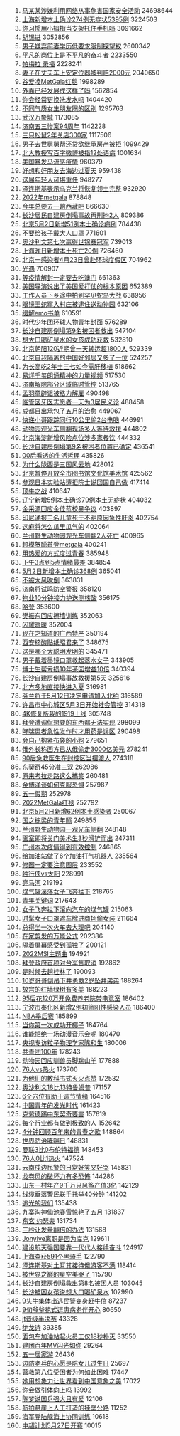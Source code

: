 1. [马某某涉嫌利用网络从事危害国家安全活动](https://s.weibo.com//weibo?q=%23%E9%A9%AC%E6%9F%90%E6%9F%90%E6%B6%89%E5%AB%8C%E5%88%A9%E7%94%A8%E7%BD%91%E7%BB%9C%E4%BB%8E%E4%BA%8B%E5%8D%B1%E5%AE%B3%E5%9B%BD%E5%AE%B6%E5%AE%89%E5%85%A8%E6%B4%BB%E5%8A%A8%23&Refer=top) 24698644
2. [上海新增本土确诊274例无症状5395例](https://s.weibo.com//weibo?q=%23%E4%B8%8A%E6%B5%B7%E6%96%B0%E5%A2%9E%E6%9C%AC%E5%9C%9F%E7%A1%AE%E8%AF%8A274%E4%BE%8B%E6%97%A0%E7%97%87%E7%8A%B65395%E4%BE%8B%23&Refer=top) 3224503
3. [你习惯用小拇指当支架托住手机吗](https://s.weibo.com//weibo?q=%23%E4%BD%A0%E4%B9%A0%E6%83%AF%E7%94%A8%E5%B0%8F%E6%8B%87%E6%8C%87%E5%BD%93%E6%94%AF%E6%9E%B6%E6%89%98%E4%BD%8F%E6%89%8B%E6%9C%BA%E5%90%97%23&Refer=top) 3091662
4. [胡锡进](https://s.weibo.com//weibo?q=%E8%83%A1%E9%94%A1%E8%BF%9B&Refer=top) 3052856
5. [男子嫌弃前妻学历低要求限制探望权](https://s.weibo.com//weibo?q=%23%E7%94%B7%E5%AD%90%E5%AB%8C%E5%BC%83%E5%89%8D%E5%A6%BB%E5%AD%A6%E5%8E%86%E4%BD%8E%E8%A6%81%E6%B1%82%E9%99%90%E5%88%B6%E6%8E%A2%E6%9C%9B%E6%9D%83%23&Refer=top) 2600342
6. [平凡的岗位上是不平凡的奋斗者](https://s.weibo.com//weibo?q=%23%E5%B9%B3%E5%87%A1%E7%9A%84%E5%B2%97%E4%BD%8D%E4%B8%8A%E6%98%AF%E4%B8%8D%E5%B9%B3%E5%87%A1%E7%9A%84%E5%A5%8B%E6%96%97%E8%80%85%23&Refer=top) 2233550
7. [帕梅拉 录播](https://s.weibo.com//weibo?q=%E5%B8%95%E6%A2%85%E6%8B%89%20%E5%BD%95%E6%92%AD&Refer=top) 2228241
8. [妻子在丈夫车上安定位器被判赔2000元](https://s.weibo.com//weibo?q=%23%E5%A6%BB%E5%AD%90%E5%9C%A8%E4%B8%88%E5%A4%AB%E8%BD%A6%E4%B8%8A%E5%AE%89%E5%AE%9A%E4%BD%8D%E5%99%A8%E8%A2%AB%E5%88%A4%E8%B5%942000%E5%85%83%23&Refer=top) 2040650
9. [谷爱凌MetGala红毯](https://s.weibo.com//weibo?q=%23%E8%B0%B7%E7%88%B1%E5%87%8CMetGala%E7%BA%A2%E6%AF%AF%23&Refer=top) 1998289
10. [外面已经发展成这样了吗](https://s.weibo.com//weibo?q=%23%E5%A4%96%E9%9D%A2%E5%B7%B2%E7%BB%8F%E5%8F%91%E5%B1%95%E6%88%90%E8%BF%99%E6%A0%B7%E4%BA%86%E5%90%97%23&Refer=top) 1562854
11. [你会经常更换洗发水吗](https://s.weibo.com//weibo?q=%23%E4%BD%A0%E4%BC%9A%E7%BB%8F%E5%B8%B8%E6%9B%B4%E6%8D%A2%E6%B4%97%E5%8F%91%E6%B0%B4%E5%90%97%23&Refer=top) 1404420
12. [不同气质女生朋友圈的区别](https://s.weibo.com//weibo?q=%E4%B8%8D%E5%90%8C%E6%B0%94%E8%B4%A8%E5%A5%B3%E7%94%9F%E6%9C%8B%E5%8F%8B%E5%9C%88%E7%9A%84%E5%8C%BA%E5%88%AB&Refer=top) 1295763
13. [武汉万象城](https://s.weibo.com//weibo?q=%E6%AD%A6%E6%B1%89%E4%B8%87%E8%B1%A1%E5%9F%8E&Refer=top) 1173085
14. [济南五三惨案94周年](https://s.weibo.com//weibo?q=%23%E6%B5%8E%E5%8D%97%E4%BA%94%E4%B8%89%E6%83%A8%E6%A1%8894%E5%91%A8%E5%B9%B4%23&Refer=top) 1142228
15. [三只松鼠2年关店300家](https://s.weibo.com//weibo?q=%23%E4%B8%89%E5%8F%AA%E6%9D%BE%E9%BC%A02%E5%B9%B4%E5%85%B3%E5%BA%97300%E5%AE%B6%23&Refer=top) 1117506
16. [男子去世舅舅帮还贷欲继承房产被拒](https://s.weibo.com//weibo?q=%23%E7%94%B7%E5%AD%90%E5%8E%BB%E4%B8%96%E8%88%85%E8%88%85%E5%B8%AE%E8%BF%98%E8%B4%B7%E6%AC%B2%E7%BB%A7%E6%89%BF%E6%88%BF%E4%BA%A7%E8%A2%AB%E6%8B%92%23&Refer=top) 1099429
17. [北大教授写百字微博被指12处语病](https://s.weibo.com//weibo?q=%23%E5%8C%97%E5%A4%A7%E6%95%99%E6%8E%88%E5%86%99%E7%99%BE%E5%AD%97%E5%BE%AE%E5%8D%9A%E8%A2%AB%E6%8C%8712%E5%A4%84%E8%AF%AD%E7%97%85%23&Refer=top) 1001634
18. [美国暴发马流感疫情](https://s.weibo.com//weibo?q=%23%E7%BE%8E%E5%9B%BD%E6%9A%B4%E5%8F%91%E9%A9%AC%E6%B5%81%E6%84%9F%E7%96%AB%E6%83%85%23&Refer=top) 960379
19. [好想和好朋友去海边过夏天](https://s.weibo.com//weibo?q=%23%E5%A5%BD%E6%83%B3%E5%92%8C%E5%A5%BD%E6%9C%8B%E5%8F%8B%E5%8E%BB%E6%B5%B7%E8%BE%B9%E8%BF%87%E5%A4%8F%E5%A4%A9%23&Refer=top) 959438
20. [这届年轻人可堪重任](https://s.weibo.com//weibo?q=%23%E8%BF%99%E5%B1%8A%E5%B9%B4%E8%BD%BB%E4%BA%BA%E5%8F%AF%E5%A0%AA%E9%87%8D%E4%BB%BB%23&Refer=top) 948277
21. [泽连斯基表示乌克兰将恢复领土完整](https://s.weibo.com//weibo?q=%23%E6%B3%BD%E8%BF%9E%E6%96%AF%E5%9F%BA%E8%A1%A8%E7%A4%BA%E4%B9%8C%E5%85%8B%E5%85%B0%E5%B0%86%E6%81%A2%E5%A4%8D%E9%A2%86%E5%9C%9F%E5%AE%8C%E6%95%B4%23&Refer=top) 932920
22. [2022年metgala](https://s.weibo.com//weibo?q=%232022%E5%B9%B4metgala%23&Refer=top) 878848
23. [今年总要去一趟西藏吧](https://s.weibo.com//weibo?q=%23%E4%BB%8A%E5%B9%B4%E6%80%BB%E8%A6%81%E5%8E%BB%E4%B8%80%E8%B6%9F%E8%A5%BF%E8%97%8F%E5%90%A7%23&Refer=top) 866630
24. [长沙居民自建房倒塌事故再刑拘2人](https://s.weibo.com//weibo?q=%23%E9%95%BF%E6%B2%99%E5%B1%85%E6%B0%91%E8%87%AA%E5%BB%BA%E6%88%BF%E5%80%92%E5%A1%8C%E4%BA%8B%E6%95%85%E5%86%8D%E5%88%91%E6%8B%982%E4%BA%BA%23&Refer=top) 809386
25. [北京5月2日新增51例本土确诊病例](https://s.weibo.com//weibo?q=%23%E5%8C%97%E4%BA%AC5%E6%9C%882%E6%97%A5%E6%96%B0%E5%A2%9E51%E4%BE%8B%E6%9C%AC%E5%9C%9F%E7%A1%AE%E8%AF%8A%E7%97%85%E4%BE%8B%23&Refer=top) 784438
26. [不要给孩子戴大人口罩](https://s.weibo.com//weibo?q=%23%E4%B8%8D%E8%A6%81%E7%BB%99%E5%AD%A9%E5%AD%90%E6%88%B4%E5%A4%A7%E4%BA%BA%E5%8F%A3%E7%BD%A9%23&Refer=top) 771601
27. [奥沙利文第七次赢得世锦赛冠军](https://s.weibo.com//weibo?q=%23%E5%A5%A5%E6%B2%99%E5%88%A9%E6%96%87%E7%AC%AC%E4%B8%83%E6%AC%A1%E8%B5%A2%E5%BE%97%E4%B8%96%E9%94%A6%E8%B5%9B%E5%86%A0%E5%86%9B%23&Refer=top) 739013
28. [上海昨日新增本土死亡20例](https://s.weibo.com//weibo?q=%23%E4%B8%8A%E6%B5%B7%E6%98%A8%E6%97%A5%E6%96%B0%E5%A2%9E%E6%9C%AC%E5%9C%9F%E6%AD%BB%E4%BA%A120%E4%BE%8B%23&Refer=top) 726460
29. [北京一感染者4月23日曾赴环球度假区](https://s.weibo.com//weibo?q=%23%E5%8C%97%E4%BA%AC%E4%B8%80%E6%84%9F%E6%9F%93%E8%80%854%E6%9C%8823%E6%97%A5%E6%9B%BE%E8%B5%B4%E7%8E%AF%E7%90%83%E5%BA%A6%E5%81%87%E5%8C%BA%23&Refer=top) 704962
30. [光遇](https://s.weibo.com//weibo?q=%E5%85%89%E9%81%87&Refer=top) 700907
31. [等疫情解封一定要去吃澳门](https://s.weibo.com//weibo?q=%23%E7%AD%89%E7%96%AB%E6%83%85%E8%A7%A3%E5%B0%81%E4%B8%80%E5%AE%9A%E8%A6%81%E5%8E%BB%E5%90%83%E6%BE%B3%E9%97%A8%23&Refer=top) 661363
32. [美国导演说出了美国爱打仗的根本原因](https://s.weibo.com//weibo?q=%23%E7%BE%8E%E5%9B%BD%E5%AF%BC%E6%BC%94%E8%AF%B4%E5%87%BA%E4%BA%86%E7%BE%8E%E5%9B%BD%E7%88%B1%E6%89%93%E4%BB%97%E7%9A%84%E6%A0%B9%E6%9C%AC%E5%8E%9F%E5%9B%A0%23&Refer=top) 652389
33. [工作人员下乡途中拍到罕见蛇鸟大战](https://s.weibo.com//weibo?q=%23%E5%B7%A5%E4%BD%9C%E4%BA%BA%E5%91%98%E4%B8%8B%E4%B9%A1%E9%80%94%E4%B8%AD%E6%8B%8D%E5%88%B0%E7%BD%95%E8%A7%81%E8%9B%87%E9%B8%9F%E5%A4%A7%E6%88%98%23&Refer=top) 638956
34. [眼镜王蛇窜入村庄被逮住送动物园](https://s.weibo.com//weibo?q=%23%E7%9C%BC%E9%95%9C%E7%8E%8B%E8%9B%87%E7%AA%9C%E5%85%A5%E6%9D%91%E5%BA%84%E8%A2%AB%E9%80%AE%E4%BD%8F%E9%80%81%E5%8A%A8%E7%89%A9%E5%9B%AD%23&Refer=top) 632106
35. [缓解emo书单](https://s.weibo.com//weibo?q=%E7%BC%93%E8%A7%A3emo%E4%B9%A6%E5%8D%95&Refer=top) 610591
36. [时代少年团环球人物青年封面](https://s.weibo.com//weibo?q=%23%E6%97%B6%E4%BB%A3%E5%B0%91%E5%B9%B4%E5%9B%A2%E7%8E%AF%E7%90%83%E4%BA%BA%E7%89%A9%E9%9D%92%E5%B9%B4%E5%B0%81%E9%9D%A2%23&Refer=top) 576289
37. [长沙自建房倒塌第9名被困者救出](https://s.weibo.com//weibo?q=%23%E9%95%BF%E6%B2%99%E8%87%AA%E5%BB%BA%E6%88%BF%E5%80%92%E5%A1%8C%E7%AC%AC9%E5%90%8D%E8%A2%AB%E5%9B%B0%E8%80%85%E6%95%91%E5%87%BA%23&Refer=top) 547104
38. [想大口喝矿泉水的女孩成功获救](https://s.weibo.com//weibo?q=%23%E6%83%B3%E5%A4%A7%E5%8F%A3%E5%96%9D%E7%9F%BF%E6%B3%89%E6%B0%B4%E7%9A%84%E5%A5%B3%E5%AD%A9%E6%88%90%E5%8A%9F%E8%8E%B7%E6%95%91%23&Refer=top) 532810
39. [北京朝阳120近期曾一天转运超1800人](https://s.weibo.com//weibo?q=%23%E5%8C%97%E4%BA%AC%E6%9C%9D%E9%98%B3120%E8%BF%91%E6%9C%9F%E6%9B%BE%E4%B8%80%E5%A4%A9%E8%BD%AC%E8%BF%90%E8%B6%851800%E4%BA%BA%23&Refer=top) 529339
40. [北京自我隔离的中国好邻居又多了一位](https://s.weibo.com//weibo?q=%23%E5%8C%97%E4%BA%AC%E8%87%AA%E6%88%91%E9%9A%94%E7%A6%BB%E7%9A%84%E4%B8%AD%E5%9B%BD%E5%A5%BD%E9%82%BB%E5%B1%85%E5%8F%88%E5%A4%9A%E4%BA%86%E4%B8%80%E4%BD%8D%23&Refer=top) 524257
41. [为长高吃2年土三七如今需肝移植](https://s.weibo.com//weibo?q=%23%E4%B8%BA%E9%95%BF%E9%AB%98%E5%90%832%E5%B9%B4%E5%9C%9F%E4%B8%89%E4%B8%83%E5%A6%82%E4%BB%8A%E9%9C%80%E8%82%9D%E7%A7%BB%E6%A4%8D%23&Refer=top) 518662
42. [易烊千玺朗诵精神的力量视频](https://s.weibo.com//weibo?q=%23%E6%98%93%E7%83%8A%E5%8D%83%E7%8E%BA%E6%9C%97%E8%AF%B5%E7%B2%BE%E7%A5%9E%E7%9A%84%E5%8A%9B%E9%87%8F%E8%A7%86%E9%A2%91%23&Refer=top) 517530
43. [济南解除部分区域临时管控](https://s.weibo.com//weibo?q=%23%E6%B5%8E%E5%8D%97%E8%A7%A3%E9%99%A4%E9%83%A8%E5%88%86%E5%8C%BA%E5%9F%9F%E4%B8%B4%E6%97%B6%E7%AE%A1%E6%8E%A7%23&Refer=top) 513765
44. [孟羽童辟谣被格力解雇](https://s.weibo.com//weibo?q=%23%E5%AD%9F%E7%BE%BD%E7%AB%A5%E8%BE%9F%E8%B0%A3%E8%A2%AB%E6%A0%BC%E5%8A%9B%E8%A7%A3%E9%9B%87%23&Refer=top) 490498
45. [临管区牙医志愿者一天为3居民义诊](https://s.weibo.com//weibo?q=%23%E4%B8%B4%E7%AE%A1%E5%8C%BA%E7%89%99%E5%8C%BB%E5%BF%97%E6%84%BF%E8%80%85%E4%B8%80%E5%A4%A9%E4%B8%BA3%E5%B1%85%E6%B0%91%E4%B9%89%E8%AF%8A%23&Refer=top) 488458
46. [成都日出承包了五月的治愈](https://s.weibo.com//weibo?q=%23%E6%88%90%E9%83%BD%E6%97%A5%E5%87%BA%E6%89%BF%E5%8C%85%E4%BA%86%E4%BA%94%E6%9C%88%E7%9A%84%E6%B2%BB%E6%84%88%23&Refer=top) 449067
47. [快递小哥跟踪同行10公里偷2台电脑](https://s.weibo.com//weibo?q=%23%E5%BF%AB%E9%80%92%E5%B0%8F%E5%93%A5%E8%B7%9F%E8%B8%AA%E5%90%8C%E8%A1%8C10%E5%85%AC%E9%87%8C%E5%81%B72%E5%8F%B0%E7%94%B5%E8%84%91%23&Refer=top) 446991
48. [动物园观光车侧翻现场多人等待救援](https://s.weibo.com//weibo?q=%23%E5%8A%A8%E7%89%A9%E5%9B%AD%E8%A7%82%E5%85%89%E8%BD%A6%E4%BE%A7%E7%BF%BB%E7%8E%B0%E5%9C%BA%E5%A4%9A%E4%BA%BA%E7%AD%89%E5%BE%85%E6%95%91%E6%8F%B4%23&Refer=top) 444802
49. [北京海淀新增风险点位涉多家餐饮](https://s.weibo.com//weibo?q=%23%E5%8C%97%E4%BA%AC%E6%B5%B7%E6%B7%80%E6%96%B0%E5%A2%9E%E9%A3%8E%E9%99%A9%E7%82%B9%E4%BD%8D%E6%B6%89%E5%A4%9A%E5%AE%B6%E9%A4%90%E9%A5%AE%23&Refer=top) 444332
50. [长沙自建房倒塌第9名被困者位置已确定](https://s.weibo.com//weibo?q=%23%E9%95%BF%E6%B2%99%E8%87%AA%E5%BB%BA%E6%88%BF%E5%80%92%E5%A1%8C%E7%AC%AC9%E5%90%8D%E8%A2%AB%E5%9B%B0%E8%80%85%E4%BD%8D%E7%BD%AE%E5%B7%B2%E7%A1%AE%E5%AE%9A%23&Refer=top) 436541
51. [00后看透的生活哲理](https://s.weibo.com//weibo?q=%2300%E5%90%8E%E7%9C%8B%E9%80%8F%E7%9A%84%E7%94%9F%E6%B4%BB%E5%93%B2%E7%90%86%23&Refer=top) 435826
52. [为什么陇西是三国风云地](https://s.weibo.com//weibo?q=%23%E4%B8%BA%E4%BB%80%E4%B9%88%E9%99%87%E8%A5%BF%E6%98%AF%E4%B8%89%E5%9B%BD%E9%A3%8E%E4%BA%91%E5%9C%B0%23&Refer=top) 428012
53. [北京暂停开放全市图书馆文化馆美术馆](https://s.weibo.com//weibo?q=%23%E5%8C%97%E4%BA%AC%E6%9A%82%E5%81%9C%E5%BC%80%E6%94%BE%E5%85%A8%E5%B8%82%E5%9B%BE%E4%B9%A6%E9%A6%86%E6%96%87%E5%8C%96%E9%A6%86%E7%BE%8E%E6%9C%AF%E9%A6%86%23&Refer=top) 425562
54. [参观日本实验站遭拒院士说回国自己做](https://s.weibo.com//weibo?q=%23%E5%8F%82%E8%A7%82%E6%97%A5%E6%9C%AC%E5%AE%9E%E9%AA%8C%E7%AB%99%E9%81%AD%E6%8B%92%E9%99%A2%E5%A3%AB%E8%AF%B4%E5%9B%9E%E5%9B%BD%E8%87%AA%E5%B7%B1%E5%81%9A%23&Refer=top) 417414
55. [顶牛之战](https://s.weibo.com//weibo?q=%23%E9%A1%B6%E7%89%9B%E4%B9%8B%E6%88%98%23&Refer=top) 410647
56. [辽宁新增5例本土确诊79例本土无症状](https://s.weibo.com//weibo?q=%23%E8%BE%BD%E5%AE%81%E6%96%B0%E5%A2%9E5%E4%BE%8B%E6%9C%AC%E5%9C%9F%E7%A1%AE%E8%AF%8A79%E4%BE%8B%E6%9C%AC%E5%9C%9F%E6%97%A0%E7%97%87%E7%8A%B6%23&Refer=top) 404032
57. [金采源回应金佳蓝校暴争议](https://s.weibo.com//weibo?q=%23%E9%87%91%E9%87%87%E6%BA%90%E5%9B%9E%E5%BA%94%E9%87%91%E4%BD%B3%E8%93%9D%E6%A0%A1%E6%9A%B4%E4%BA%89%E8%AE%AE%23&Refer=top) 403897
58. [印尼通报三名儿童死于不明原因急性肝炎](https://s.weibo.com//weibo?q=%23%E5%8D%B0%E5%B0%BC%E9%80%9A%E6%8A%A5%E4%B8%89%E5%90%8D%E5%84%BF%E7%AB%A5%E6%AD%BB%E4%BA%8E%E4%B8%8D%E6%98%8E%E5%8E%9F%E5%9B%A0%E6%80%A5%E6%80%A7%E8%82%9D%E7%82%8E%23&Refer=top) 402754
59. [这麻将怎么瓜里瓜气的](https://s.weibo.com//weibo?q=%23%E8%BF%99%E9%BA%BB%E5%B0%86%E6%80%8E%E4%B9%88%E7%93%9C%E9%87%8C%E7%93%9C%E6%B0%94%E7%9A%84%23&Refer=top) 402064
60. [兰州野生动物园观光车侧翻2人死亡](https://s.weibo.com//weibo?q=%23%E5%85%B0%E5%B7%9E%E9%87%8E%E7%94%9F%E5%8A%A8%E7%89%A9%E5%9B%AD%E8%A7%82%E5%85%89%E8%BD%A6%E4%BE%A7%E7%BF%BB2%E4%BA%BA%E6%AD%BB%E4%BA%A1%23&Refer=top) 400965
61. [超模贺聪首登metgala](https://s.weibo.com//weibo?q=%23%E8%B6%85%E6%A8%A1%E8%B4%BA%E8%81%AA%E9%A6%96%E7%99%BBmetgala%23&Refer=top) 400241
62. [用热爱的方式度过青春](https://s.weibo.com//weibo?q=%23%E7%94%A8%E7%83%AD%E7%88%B1%E7%9A%84%E6%96%B9%E5%BC%8F%E5%BA%A6%E8%BF%87%E9%9D%92%E6%98%A5%23&Refer=top) 385948
63. [下午3点到5点情绪最差](https://s.weibo.com//weibo?q=%23%E4%B8%8B%E5%8D%883%E7%82%B9%E5%88%B05%E7%82%B9%E6%83%85%E7%BB%AA%E6%9C%80%E5%B7%AE%23&Refer=top) 384854
64. [5月2日新增本土确诊368例](https://s.weibo.com//weibo?q=%235%E6%9C%882%E6%97%A5%E6%96%B0%E5%A2%9E%E6%9C%AC%E5%9C%9F%E7%A1%AE%E8%AF%8A368%E4%BE%8B%23&Refer=top) 365041
65. [不被大风吹倒](https://s.weibo.com//weibo?q=%E4%B8%8D%E8%A2%AB%E5%A4%A7%E9%A3%8E%E5%90%B9%E5%80%92&Refer=top) 363831
66. [济南将试鸣防空警报](https://s.weibo.com//weibo?q=%23%E6%B5%8E%E5%8D%97%E5%B0%86%E8%AF%95%E9%B8%A3%E9%98%B2%E7%A9%BA%E8%AD%A6%E6%8A%A5%23&Refer=top) 358120
67. [物业10分钟接力护送测核酸](https://s.weibo.com//weibo?q=%23%E7%89%A9%E4%B8%9A10%E5%88%86%E9%92%9F%E6%8E%A5%E5%8A%9B%E6%8A%A4%E9%80%81%E6%B5%8B%E6%A0%B8%E9%85%B8%23&Refer=top) 356175
68. [哈登](https://s.weibo.com//weibo?q=%E5%93%88%E7%99%BB&Refer=top) 353600
69. [樊振东回应擦墙训练](https://s.weibo.com//weibo?q=%23%E6%A8%8A%E6%8C%AF%E4%B8%9C%E5%9B%9E%E5%BA%94%E6%93%A6%E5%A2%99%E8%AE%AD%E7%BB%83%23&Refer=top) 352063
70. [闪耀暖暖](https://s.weibo.com//weibo?q=%E9%97%AA%E8%80%80%E6%9A%96%E6%9A%96&Refer=top) 352004
71. [现在才知道的广西特产](https://s.weibo.com//weibo?q=%23%E7%8E%B0%E5%9C%A8%E6%89%8D%E7%9F%A5%E9%81%93%E7%9A%84%E5%B9%BF%E8%A5%BF%E7%89%B9%E4%BA%A7%23&Refer=top) 350194
72. [西安核酸贴纸昭君来了](https://s.weibo.com//weibo?q=%23%E8%A5%BF%E5%AE%89%E6%A0%B8%E9%85%B8%E8%B4%B4%E7%BA%B8%E6%98%AD%E5%90%9B%E6%9D%A5%E4%BA%86%23&Refer=top) 348675
73. [这是哪个大聪明发明的](https://s.weibo.com//weibo?q=%23%E8%BF%99%E6%98%AF%E5%93%AA%E4%B8%AA%E5%A4%A7%E8%81%AA%E6%98%8E%E5%8F%91%E6%98%8E%E7%9A%84%23&Refer=top) 345471
74. [男子戴着墨镜口罩救起落水女子](https://s.weibo.com//weibo?q=%23%E7%94%B7%E5%AD%90%E6%88%B4%E7%9D%80%E5%A2%A8%E9%95%9C%E5%8F%A3%E7%BD%A9%E6%95%91%E8%B5%B7%E8%90%BD%E6%B0%B4%E5%A5%B3%E5%AD%90%23&Refer=top) 343905
75. [博士生帮亏损10年茶园增益10倍](https://s.weibo.com//weibo?q=%23%E5%8D%9A%E5%A3%AB%E7%94%9F%E5%B8%AE%E4%BA%8F%E6%8D%9F10%E5%B9%B4%E8%8C%B6%E5%9B%AD%E5%A2%9E%E7%9B%8A10%E5%80%8D%23&Refer=top) 340394
76. [长沙自建房倒塌事故救援第5天](https://s.weibo.com//weibo?q=%23%E9%95%BF%E6%B2%99%E8%87%AA%E5%BB%BA%E6%88%BF%E5%80%92%E5%A1%8C%E4%BA%8B%E6%95%85%E6%95%91%E6%8F%B4%E7%AC%AC5%E5%A4%A9%23&Refer=top) 325616
77. [北方多地直接快进入夏](https://s.weibo.com//weibo?q=%23%E5%8C%97%E6%96%B9%E5%A4%9A%E5%9C%B0%E7%9B%B4%E6%8E%A5%E5%BF%AB%E8%BF%9B%E5%85%A5%E5%A4%8F%23&Refer=top) 316981
78. [芬兰将于5月12日决定申请加入北约](https://s.weibo.com//weibo?q=%23%E8%8A%AC%E5%85%B0%E5%B0%86%E4%BA%8E5%E6%9C%8812%E6%97%A5%E5%86%B3%E5%AE%9A%E7%94%B3%E8%AF%B7%E5%8A%A0%E5%85%A5%E5%8C%97%E7%BA%A6%23&Refer=top) 316589
79. [许昌市中心城区5月3日开始社会管控](https://s.weibo.com//weibo?q=%23%E8%AE%B8%E6%98%8C%E5%B8%82%E4%B8%AD%E5%BF%83%E5%9F%8E%E5%8C%BA5%E6%9C%883%E6%97%A5%E5%BC%80%E5%A7%8B%E7%A4%BE%E4%BC%9A%E7%AE%A1%E6%8E%A7%23&Refer=top) 314318
80. [4K修复版我的1919上线](https://s.weibo.com//weibo?q=%234K%E4%BF%AE%E5%A4%8D%E7%89%88%E6%88%91%E7%9A%841919%E4%B8%8A%E7%BA%BF%23&Refer=top) 305748
81. [拜登遭调侃想要的东西都无法实现](https://s.weibo.com//weibo?q=%23%E6%8B%9C%E7%99%BB%E9%81%AD%E8%B0%83%E4%BE%83%E6%83%B3%E8%A6%81%E7%9A%84%E4%B8%9C%E8%A5%BF%E9%83%BD%E6%97%A0%E6%B3%95%E5%AE%9E%E7%8E%B0%23&Refer=top) 298099
82. [哮喘患者急性发作时才用药是误区](https://s.weibo.com//weibo?q=%23%E5%93%AE%E5%96%98%E6%82%A3%E8%80%85%E6%80%A5%E6%80%A7%E5%8F%91%E4%BD%9C%E6%97%B6%E6%89%8D%E7%94%A8%E8%8D%AF%E6%98%AF%E8%AF%AF%E5%8C%BA%23&Refer=top) 290498
83. [会自己抱紧布袋的小狗](https://s.weibo.com//weibo?q=%23%E4%BC%9A%E8%87%AA%E5%B7%B1%E6%8A%B1%E7%B4%A7%E5%B8%83%E8%A2%8B%E7%9A%84%E5%B0%8F%E7%8B%97%23&Refer=top) 279651
84. [俄外长称西方已从俄偷走3000亿美元](https://s.weibo.com//weibo?q=%23%E4%BF%84%E5%A4%96%E9%95%BF%E7%A7%B0%E8%A5%BF%E6%96%B9%E5%B7%B2%E4%BB%8E%E4%BF%84%E5%81%B7%E8%B5%B03000%E4%BA%BF%E7%BE%8E%E5%85%83%23&Refer=top) 278241
85. [90后急救医生在封控区当摆渡人](https://s.weibo.com//weibo?q=%2390%E5%90%8E%E6%80%A5%E6%95%91%E5%8C%BB%E7%94%9F%E5%9C%A8%E5%B0%81%E6%8E%A7%E5%8C%BA%E5%BD%93%E6%91%86%E6%B8%A1%E4%BA%BA%23&Refer=top) 274318
86. [东契奇45分准三双](https://s.weibo.com//weibo?q=%23%E4%B8%9C%E5%A5%91%E5%A5%8745%E5%88%86%E5%87%86%E4%B8%89%E5%8F%8C%23&Refer=top) 262986
87. [原来考拉走路这么搞笑](https://s.weibo.com//weibo?q=%23%E5%8E%9F%E6%9D%A5%E8%80%83%E6%8B%89%E8%B5%B0%E8%B7%AF%E8%BF%99%E4%B9%88%E6%90%9E%E7%AC%91%23&Refer=top) 260481
88. [金博洋谈如何克服恐惧](https://s.weibo.com//weibo?q=%23%E9%87%91%E5%8D%9A%E6%B4%8B%E8%B0%88%E5%A6%82%E4%BD%95%E5%85%8B%E6%9C%8D%E6%81%90%E6%83%A7%23&Refer=top) 257987
89. [五一假期](https://s.weibo.com//weibo?q=%23%E4%BA%94%E4%B8%80%E5%81%87%E6%9C%9F%23&Refer=top) 252978
90. [2022MetGala红毯](https://s.weibo.com//weibo?q=%232022MetGala%E7%BA%A2%E6%AF%AF%23&Refer=top) 252792
91. [北京5月2日新增62例本土感染者](https://s.weibo.com//weibo?q=%23%E5%8C%97%E4%BA%AC5%E6%9C%882%E6%97%A5%E6%96%B0%E5%A2%9E62%E4%BE%8B%E6%9C%AC%E5%9C%9F%E6%84%9F%E6%9F%93%E8%80%85%23&Refer=top) 250067
92. [国之栋梁的青年照](https://s.weibo.com//weibo?q=%23%E5%9B%BD%E4%B9%8B%E6%A0%8B%E6%A2%81%E7%9A%84%E9%9D%92%E5%B9%B4%E7%85%A7%23&Refer=top) 249855
93. [兰州野生动物园一观光车侧翻](https://s.weibo.com//weibo?q=%23%E5%85%B0%E5%B7%9E%E9%87%8E%E7%94%9F%E5%8A%A8%E7%89%A9%E5%9B%AD%E4%B8%80%E8%A7%82%E5%85%89%E8%BD%A6%E4%BE%A7%E7%BF%BB%23&Refer=top) 248148
94. [画室即将关门美术生3秒滑铲而出](https://s.weibo.com//weibo?q=%23%E7%94%BB%E5%AE%A4%E5%8D%B3%E5%B0%86%E5%85%B3%E9%97%A8%E7%BE%8E%E6%9C%AF%E7%94%9F3%E7%A7%92%E6%BB%91%E9%93%B2%E8%80%8C%E5%87%BA%23&Refer=top) 247311
95. [广州本次疫情得到有效控制](https://s.weibo.com//weibo?q=%23%E5%B9%BF%E5%B7%9E%E6%9C%AC%E6%AC%A1%E7%96%AB%E6%83%85%E5%BE%97%E5%88%B0%E6%9C%89%E6%95%88%E6%8E%A7%E5%88%B6%23&Refer=top) 246865
96. [给加油站做了6个加油打气机器人](https://s.weibo.com//weibo?q=%E7%BB%99%E5%8A%A0%E6%B2%B9%E7%AB%99%E5%81%9A%E4%BA%866%E4%B8%AA%E5%8A%A0%E6%B2%B9%E6%89%93%E6%B0%94%E6%9C%BA%E5%99%A8%E4%BA%BA&Refer=top) 235564
97. [修图一定要注意图层](https://s.weibo.com//weibo?q=%23%E4%BF%AE%E5%9B%BE%E4%B8%80%E5%AE%9A%E8%A6%81%E6%B3%A8%E6%84%8F%E5%9B%BE%E5%B1%82%23&Refer=top) 233552
98. [独行侠vs太阳](https://s.weibo.com//weibo?q=%23%E7%8B%AC%E8%A1%8C%E4%BE%A0vs%E5%A4%AA%E9%98%B3%23&Refer=top) 228991
99. [亮马河](https://s.weibo.com//weibo?q=%E4%BA%AE%E9%A9%AC%E6%B2%B3&Refer=top) 219192
100. [煤气罐滚落女子飞奔拦下](https://s.weibo.com//weibo?q=%23%E7%85%A4%E6%B0%94%E7%BD%90%E6%BB%9A%E8%90%BD%E5%A5%B3%E5%AD%90%E9%A3%9E%E5%A5%94%E6%8B%A6%E4%B8%8B%23&Refer=top) 218765
101. [青年关键词](https://s.weibo.com//weibo?q=%23%E9%9D%92%E5%B9%B4%E5%85%B3%E9%94%AE%E8%AF%8D%23&Refer=top) 217643
102. [女子飞奔拦下滚向汽车的煤气罐](https://s.weibo.com//weibo?q=%23%E5%A5%B3%E5%AD%90%E9%A3%9E%E5%A5%94%E6%8B%A6%E4%B8%8B%E6%BB%9A%E5%90%91%E6%B1%BD%E8%BD%A6%E7%9A%84%E7%85%A4%E6%B0%94%E7%BD%90%23&Refer=top) 215063
103. [时髦女子口罩遮车牌进商场偷女装](https://s.weibo.com//weibo?q=%23%E6%97%B6%E9%AB%A6%E5%A5%B3%E5%AD%90%E5%8F%A3%E7%BD%A9%E9%81%AE%E8%BD%A6%E7%89%8C%E8%BF%9B%E5%95%86%E5%9C%BA%E5%81%B7%E5%A5%B3%E8%A3%85%23&Refer=top) 211664
104. [总得坐一次火车去大理吧](https://s.weibo.com//weibo?q=%23%E6%80%BB%E5%BE%97%E5%9D%90%E4%B8%80%E6%AC%A1%E7%81%AB%E8%BD%A6%E5%8E%BB%E5%A4%A7%E7%90%86%E5%90%A7%23&Refer=top) 204140
105. [在家剪发的万能公式](https://s.weibo.com//weibo?q=%23%E5%9C%A8%E5%AE%B6%E5%89%AA%E5%8F%91%E7%9A%84%E4%B8%87%E8%83%BD%E5%85%AC%E5%BC%8F%23&Refer=top) 202386
106. [隔着屏幕感受到孤独了](https://s.weibo.com//weibo?q=%23%E9%9A%94%E7%9D%80%E5%B1%8F%E5%B9%95%E6%84%9F%E5%8F%97%E5%88%B0%E5%AD%A4%E7%8B%AC%E4%BA%86%23&Refer=top) 200121
107. [2022MSI主题曲](https://s.weibo.com//weibo?q=%232022MSI%E4%B8%BB%E9%A2%98%E6%9B%B2%23&Refer=top) 194921
108. [拜登政府首项对台军售取消](https://s.weibo.com//weibo?q=%23%E6%8B%9C%E7%99%BB%E6%94%BF%E5%BA%9C%E9%A6%96%E9%A1%B9%E5%AF%B9%E5%8F%B0%E5%86%9B%E5%94%AE%E5%8F%96%E6%B6%88%23&Refer=top) 192862
109. [是时候去趟桂林了](https://s.weibo.com//weibo?q=%23%E6%98%AF%E6%97%B6%E5%80%99%E5%8E%BB%E8%B6%9F%E6%A1%82%E6%9E%97%E4%BA%86%23&Refer=top) 190093
110. [10岁哥哥倒吊下井勇救2岁坠井弟弟](https://s.weibo.com//weibo?q=%2310%E5%B2%81%E5%93%A5%E5%93%A5%E5%80%92%E5%90%8A%E4%B8%8B%E4%BA%95%E5%8B%87%E6%95%912%E5%B2%81%E5%9D%A0%E4%BA%95%E5%BC%9F%E5%BC%9F%23&Refer=top) 188264
111. [故宫的红墙绿树有多美](https://s.weibo.com//weibo?q=%23%E6%95%85%E5%AE%AB%E7%9A%84%E7%BA%A2%E5%A2%99%E7%BB%BF%E6%A0%91%E6%9C%89%E5%A4%9A%E7%BE%8E%23&Refer=top) 188223
112. [95后花120万开免费养老院带电竞室](https://s.weibo.com//weibo?q=%2395%E5%90%8E%E8%8A%B1120%E4%B8%87%E5%BC%80%E5%85%8D%E8%B4%B9%E5%85%BB%E8%80%81%E9%99%A2%E5%B8%A6%E7%94%B5%E7%AB%9E%E5%AE%A4%23&Refer=top) 186402
113. [宁波市奉化区新增2例初筛阳性感染人员](https://s.weibo.com//weibo?q=%E5%AE%81%E6%B3%A2%E5%B8%82%E5%A5%89%E5%8C%96%E5%8C%BA%E6%96%B0%E5%A2%9E2%E4%BE%8B%E5%88%9D%E7%AD%9B%E9%98%B3%E6%80%A7%E6%84%9F%E6%9F%93%E4%BA%BA%E5%91%98&Refer=top) 186400
114. [NBA季后赛](https://s.weibo.com//weibo?q=NBA%E5%AD%A3%E5%90%8E%E8%B5%9B&Refer=top) 185899
115. [当你第一次成功开椰子](https://s.weibo.com//weibo?q=%23%E5%BD%93%E4%BD%A0%E7%AC%AC%E4%B8%80%E6%AC%A1%E6%88%90%E5%8A%9F%E5%BC%80%E6%A4%B0%E5%AD%90%23&Refer=top) 184764
116. [谁能拒绝一场动漫音乐会呢](https://s.weibo.com//weibo?q=%23%E8%B0%81%E8%83%BD%E6%8B%92%E7%BB%9D%E4%B8%80%E5%9C%BA%E5%8A%A8%E6%BC%AB%E9%9F%B3%E4%B9%90%E4%BC%9A%E5%91%A2%23&Refer=top) 180470
117. [央视专访粒子物理学家陈和生](https://s.weibo.com//weibo?q=%23%E5%A4%AE%E8%A7%86%E4%B8%93%E8%AE%BF%E7%B2%92%E5%AD%90%E7%89%A9%E7%90%86%E5%AD%A6%E5%AE%B6%E9%99%88%E5%92%8C%E7%94%9F%23&Refer=top) 180006
118. [共青团100年](https://s.weibo.com//weibo?q=%23%E5%85%B1%E9%9D%92%E5%9B%A2100%E5%B9%B4%23&Refer=top) 178243
119. [动物园回应驯兽员脚踹山羊](https://s.weibo.com//weibo?q=%23%E5%8A%A8%E7%89%A9%E5%9B%AD%E5%9B%9E%E5%BA%94%E9%A9%AF%E5%85%BD%E5%91%98%E8%84%9A%E8%B8%B9%E5%B1%B1%E7%BE%8A%23&Refer=top) 177888
120. [76人vs热火](https://s.weibo.com//weibo?q=%2376%E4%BA%BAvs%E7%83%AD%E7%81%AB%23&Refer=top) 173700
121. [为他们的教科书式灭火点赞](https://s.weibo.com//weibo?q=%23%E4%B8%BA%E4%BB%96%E4%BB%AC%E7%9A%84%E6%95%99%E7%A7%91%E4%B9%A6%E5%BC%8F%E7%81%AD%E7%81%AB%E7%82%B9%E8%B5%9E%23&Refer=top) 172532
122. [奥沙利文18比13特鲁姆普](https://s.weibo.com//weibo?q=%E5%A5%A5%E6%B2%99%E5%88%A9%E6%96%8718%E6%AF%9413%E7%89%B9%E9%B2%81%E5%A7%86%E6%99%AE&Refer=top) 171157
123. [6个穴位有助于调节情绪](https://s.weibo.com//weibo?q=%236%E4%B8%AA%E7%A9%B4%E4%BD%8D%E6%9C%89%E5%8A%A9%E4%BA%8E%E8%B0%83%E8%8A%82%E6%83%85%E7%BB%AA%23&Refer=top) 164516
124. [中国青年的发光时代](https://s.weibo.com//weibo?q=%23%E4%B8%AD%E5%9B%BD%E9%9D%92%E5%B9%B4%E7%9A%84%E5%8F%91%E5%85%89%E6%97%B6%E4%BB%A3%23&Refer=top) 161423
125. [克劳德踢中东契奇要害](https://s.weibo.com//weibo?q=%23%E5%85%8B%E5%8A%B3%E5%BE%B7%E8%B8%A2%E4%B8%AD%E4%B8%9C%E5%A5%91%E5%A5%87%E8%A6%81%E5%AE%B3%23&Refer=top) 157619
126. [每个行业都有做到极致的人](https://s.weibo.com//weibo?q=%23%E6%AF%8F%E4%B8%AA%E8%A1%8C%E4%B8%9A%E9%83%BD%E6%9C%89%E5%81%9A%E5%88%B0%E6%9E%81%E8%87%B4%E7%9A%84%E4%BA%BA%23&Refer=top) 152642
127. [4分钟回顾百年来的青春之歌](https://s.weibo.com//weibo?q=%234%E5%88%86%E9%92%9F%E5%9B%9E%E9%A1%BE%E7%99%BE%E5%B9%B4%E6%9D%A5%E7%9A%84%E9%9D%92%E6%98%A5%E4%B9%8B%E6%AD%8C%23&Refer=top) 148864
128. [世界防治哮喘日](https://s.weibo.com//weibo?q=%23%E4%B8%96%E7%95%8C%E9%98%B2%E6%B2%BB%E5%93%AE%E5%96%98%E6%97%A5%23&Refer=top) 148831
129. [曼联3比0布伦特福德](https://s.weibo.com//weibo?q=%23%E6%9B%BC%E8%81%943%E6%AF%940%E5%B8%83%E4%BC%A6%E7%89%B9%E7%A6%8F%E5%BE%B7%23&Refer=top) 148453
130. [76人0比1热火](https://s.weibo.com//weibo?q=%2376%E4%BA%BA0%E6%AF%941%E7%83%AD%E7%81%AB%23&Refer=top) 147524
131. [云南戍边民警的日常好笑又好哭](https://s.weibo.com//weibo?q=%23%E4%BA%91%E5%8D%97%E6%88%8D%E8%BE%B9%E6%B0%91%E8%AD%A6%E7%9A%84%E6%97%A5%E5%B8%B8%E5%A5%BD%E7%AC%91%E5%8F%88%E5%A5%BD%E5%93%AD%23&Refer=top) 145831
132. [龙卷风的破坏力有多恐怖](https://s.weibo.com//weibo?q=%23%E9%BE%99%E5%8D%B7%E9%A3%8E%E7%9A%84%E7%A0%B4%E5%9D%8F%E5%8A%9B%E6%9C%89%E5%A4%9A%E6%81%90%E6%80%96%23&Refer=top) 144286
133. [山东一村年产9千万只风筝产值3亿](https://s.weibo.com//weibo?q=%23%E5%B1%B1%E4%B8%9C%E4%B8%80%E6%9D%91%E5%B9%B4%E4%BA%A79%E5%8D%83%E4%B8%87%E5%8F%AA%E9%A3%8E%E7%AD%9D%E4%BA%A7%E5%80%BC3%E4%BA%BF%23&Refer=top) 142129
134. [线缆垂落警民联手托举40分钟](https://s.weibo.com//weibo?q=%23%E7%BA%BF%E7%BC%86%E5%9E%82%E8%90%BD%E8%AD%A6%E6%B0%91%E8%81%94%E6%89%8B%E6%89%98%E4%B8%BE40%E5%88%86%E9%92%9F%23&Refer=top) 141202
135. [追光的我们](https://s.weibo.com//weibo?q=%23%E8%BF%BD%E5%85%89%E7%9A%84%E6%88%91%E4%BB%AC%23&Refer=top) 135438
136. [九寨沟神仙池春雪惊艳了五月](https://s.weibo.com//weibo?q=%23%E4%B9%9D%E5%AF%A8%E6%B2%9F%E7%A5%9E%E4%BB%99%E6%B1%A0%E6%98%A5%E9%9B%AA%E6%83%8A%E8%89%B3%E4%BA%86%E4%BA%94%E6%9C%88%23&Refer=top) 131837
137. [东玄 约瑟夫](https://s.weibo.com//weibo?q=%E4%B8%9C%E7%8E%84%20%E7%BA%A6%E7%91%9F%E5%A4%AB&Refer=top) 131734
138. [三秒让发量翻倍的办法](https://s.weibo.com//weibo?q=%23%E4%B8%89%E7%A7%92%E8%AE%A9%E5%8F%91%E9%87%8F%E7%BF%BB%E5%80%8D%E7%9A%84%E5%8A%9E%E6%B3%95%23&Refer=top) 131568
139. [JonyIve离职是因为库克](https://s.weibo.com//weibo?q=%23JonyIve%E7%A6%BB%E8%81%8C%E6%98%AF%E5%9B%A0%E4%B8%BA%E5%BA%93%E5%85%8B%23&Refer=top) 129611
140. [建设航天强国要靠一代代人接续奋斗](https://s.weibo.com//weibo?q=%23%E5%BB%BA%E8%AE%BE%E8%88%AA%E5%A4%A9%E5%BC%BA%E5%9B%BD%E8%A6%81%E9%9D%A0%E4%B8%80%E4%BB%A3%E4%BB%A3%E4%BA%BA%E6%8E%A5%E7%BB%AD%E5%A5%8B%E6%96%97%23&Refer=top) 124917
141. [上海查获591个黑骑手](https://s.weibo.com//weibo?q=%23%E4%B8%8A%E6%B5%B7%E6%9F%A5%E8%8E%B7591%E4%B8%AA%E9%BB%91%E9%AA%91%E6%89%8B%23&Refer=top) 122790
142. [泽连斯基对土耳其接待俄游客不满](https://s.weibo.com//weibo?q=%23%E6%B3%BD%E8%BF%9E%E6%96%AF%E5%9F%BA%E5%AF%B9%E5%9C%9F%E8%80%B3%E5%85%B6%E6%8E%A5%E5%BE%85%E4%BF%84%E6%B8%B8%E5%AE%A2%E4%B8%8D%E6%BB%A1%23&Refer=top) 118414
143. [被世界之巅的星空美哭了](https://s.weibo.com//weibo?q=%23%E8%A2%AB%E4%B8%96%E7%95%8C%E4%B9%8B%E5%B7%85%E7%9A%84%E6%98%9F%E7%A9%BA%E7%BE%8E%E5%93%AD%E4%BA%86%23&Refer=top) 115790
144. [长沙自建房倒塌救出第8名被困人员](https://s.weibo.com//weibo?q=%23%E9%95%BF%E6%B2%99%E8%87%AA%E5%BB%BA%E6%88%BF%E5%80%92%E5%A1%8C%E6%95%91%E5%87%BA%E7%AC%AC8%E5%90%8D%E8%A2%AB%E5%9B%B0%E4%BA%BA%E5%91%98%23&Refer=top) 103045
145. [长沙被困女孩说想大口喝矿泉水](https://s.weibo.com//weibo?q=%23%E9%95%BF%E6%B2%99%E8%A2%AB%E5%9B%B0%E5%A5%B3%E5%AD%A9%E8%AF%B4%E6%83%B3%E5%A4%A7%E5%8F%A3%E5%96%9D%E7%9F%BF%E6%B3%89%E6%B0%B4%23&Refer=top) 102990
146. [9头牛集体出逃民警变身赶牛倌](https://s.weibo.com//weibo?q=%239%E5%A4%B4%E7%89%9B%E9%9B%86%E4%BD%93%E5%87%BA%E9%80%83%E6%B0%91%E8%AD%A6%E5%8F%98%E8%BA%AB%E8%B5%B6%E7%89%9B%E5%80%8C%23&Refer=top) 87237
147. [9旬爷爷花式逗患病老伴开心](https://s.weibo.com//weibo?q=%239%E6%97%AC%E7%88%B7%E7%88%B7%E8%8A%B1%E5%BC%8F%E9%80%97%E6%82%A3%E7%97%85%E8%80%81%E4%BC%B4%E5%BC%80%E5%BF%83%23&Refer=top) 80650
148. [jt晋级半决赛](https://s.weibo.com//weibo?q=%23jt%E6%99%8B%E7%BA%A7%E5%8D%8A%E5%86%B3%E8%B5%9B%23&Refer=top) 43328
149. [绝龙诗](https://s.weibo.com//weibo?q=%E7%BB%9D%E9%BE%99%E8%AF%97&Refer=top) 39385
150. [面包车加油站起火员工仅18秒扑灭](https://s.weibo.com//weibo?q=%23%E9%9D%A2%E5%8C%85%E8%BD%A6%E5%8A%A0%E6%B2%B9%E7%AB%99%E8%B5%B7%E7%81%AB%E5%91%98%E5%B7%A5%E4%BB%8518%E7%A7%92%E6%89%91%E7%81%AD%23&Refer=top) 33550
151. [建团百年MV闪光如你](https://s.weibo.com//weibo?q=%23%E5%BB%BA%E5%9B%A2%E7%99%BE%E5%B9%B4MV%E9%97%AA%E5%85%89%E5%A6%82%E4%BD%A0%23&Refer=top) 29264
152. [五一居家游](https://s.weibo.com//weibo?q=%E4%BA%94%E4%B8%80%E5%B1%85%E5%AE%B6%E6%B8%B8&Refer=top) 26436
153. [边防老兵的心愿是陪女儿过生日](https://s.weibo.com//weibo?q=%23%E8%BE%B9%E9%98%B2%E8%80%81%E5%85%B5%E7%9A%84%E5%BF%83%E6%84%BF%E6%98%AF%E9%99%AA%E5%A5%B3%E5%84%BF%E8%BF%87%E7%94%9F%E6%97%A5%23&Refer=top) 25697
154. [营救第八位受困者为何如此困难](https://s.weibo.com//weibo?q=%23%E8%90%A5%E6%95%91%E7%AC%AC%E5%85%AB%E4%BD%8D%E5%8F%97%E5%9B%B0%E8%80%85%E4%B8%BA%E4%BD%95%E5%A6%82%E6%AD%A4%E5%9B%B0%E9%9A%BE%23&Refer=top) 17447
155. [她用想象力让世界看到中国意象之美](https://s.weibo.com//weibo?q=%23%E5%A5%B9%E7%94%A8%E6%83%B3%E8%B1%A1%E5%8A%9B%E8%AE%A9%E4%B8%96%E7%95%8C%E7%9C%8B%E5%88%B0%E4%B8%AD%E5%9B%BD%E6%84%8F%E8%B1%A1%E4%B9%8B%E7%BE%8E%23&Refer=top) 17022
156. [你会做引体向上吗](https://s.weibo.com//weibo?q=%23%E4%BD%A0%E4%BC%9A%E5%81%9A%E5%BC%95%E4%BD%93%E5%90%91%E4%B8%8A%E5%90%97%23&Refer=top) 13992
157. [陈梦说国乒强大且有爱](https://s.weibo.com//weibo?q=%23%E9%99%88%E6%A2%A6%E8%AF%B4%E5%9B%BD%E4%B9%92%E5%BC%BA%E5%A4%A7%E4%B8%94%E6%9C%89%E7%88%B1%23&Refer=top) 12106
158. [航拍悬崖上人工打造的挂壁公路](https://s.weibo.com//weibo?q=%23%E8%88%AA%E6%8B%8D%E6%82%AC%E5%B4%96%E4%B8%8A%E4%BA%BA%E5%B7%A5%E6%89%93%E9%80%A0%E7%9A%84%E6%8C%82%E5%A3%81%E5%85%AC%E8%B7%AF%23&Refer=top) 11252
159. [海军登陆舰海上协同训练](https://s.weibo.com//weibo?q=%23%E6%B5%B7%E5%86%9B%E7%99%BB%E9%99%86%E8%88%B0%E6%B5%B7%E4%B8%8A%E5%8D%8F%E5%90%8C%E8%AE%AD%E7%BB%83%23&Refer=top) 10618
160. [中超计划5月27日开赛](https://s.weibo.com//weibo?q=%23%E4%B8%AD%E8%B6%85%E8%AE%A1%E5%88%925%E6%9C%8827%E6%97%A5%E5%BC%80%E8%B5%9B%23&Refer=top) 10015
